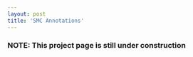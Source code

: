 ```yaml
---
layout: post
title: 'SMC Annotations'
---
```


### NOTE: This project page is still under construction
